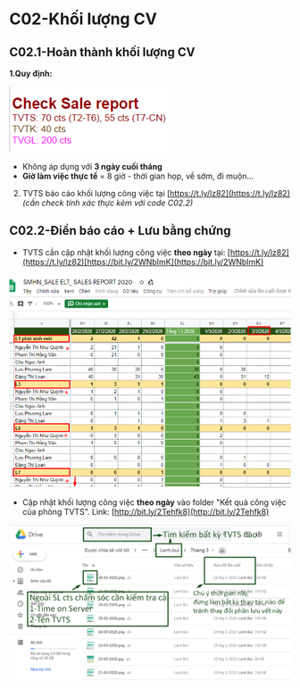# C02-Khối lượng CV

## C02.1-Hoàn thành khối lượng CV

**1.Quy định:**

![S&#x1ED1; l&#x1B0;&#x1EE3;ng cts t&#x1ED1;i thi&#x1EC3;u c&#x1EA7;n ch&#x103;m s&#xF3;c trong 8 gi&#x1EDD; l&#xE0;m vi&#x1EC7;c](../../.gitbook/assets/2.1%20%281%29.png)

* Không áp dụng với **3 ngày cuối tháng**
* **Giờ làm việc thực tế** = 8 giờ - thời gian họp, về sớm, đi muộn...

2. TVTS báo cáo khối lượng công việc tại [https://t.ly/lz82](https://t.ly/lz82) _\(cần check tính xác thực kèm với code C02.2\)_

## C02.2-Điền báo cáo + Lưu bằng chứng

* TVTS cần cập nhật khối lượng công việc **theo ngày** tại: [https://t.ly/lz82](https://t.ly/lz82)[https://bit.ly/2WNbImK](https://bit.ly/2WNbImK)

![](../../.gitbook/assets/0%20%281%29.png)

* Cập nhật khối lượng công việc **theo ngày** vào folder "Kết quả công việc của phòng TVTS". Link: [http://bit.ly/2Tehfk8](http://bit.ly/2Tehfk8)

![](../../.gitbook/assets/l1.png)

